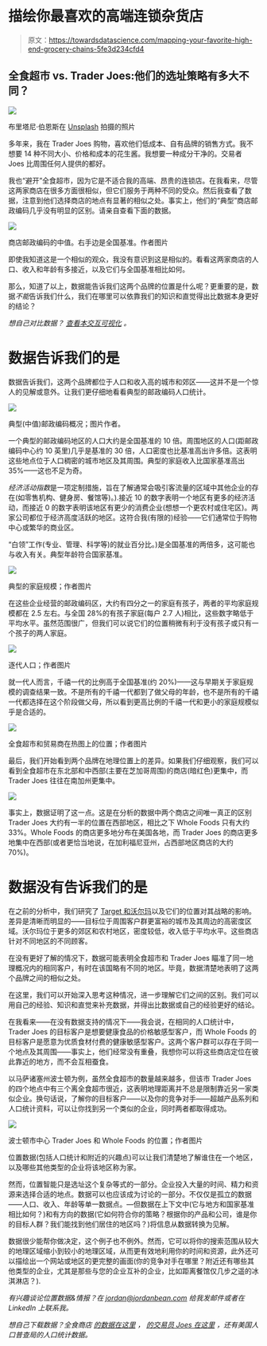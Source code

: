 # 描绘你最喜欢的高端连锁杂货店

> 原文：<https://towardsdatascience.com/mapping-your-favorite-high-end-grocery-chains-5fe3d234cfd4>

## 全食超市 vs. Trader Joes:他们的选址策略有多大不同？

![](img/95db85319d654a9fbd456d46add96182.png)

布里塔尼·伯恩斯在 [Unsplash](https://unsplash.com?utm_source=medium&utm_medium=referral) 拍摄的照片

多年来，我在 Trader Joes 购物，喜欢他们低成本、自有品牌的销售方式。我不想要 14 种不同大小、价格和成本的花生酱。我想要一种成分干净的。交易者 Joes 比周围任何人提供的都好。

我也“避开”全食超市，因为它是不适合我的高端、昂贵的连锁店。在我看来，尽管这两家商店在很多方面很相似，但它们服务于两种不同的受众。然后我查看了数据，注意到他们选择商店的地点有显著的相似之处。事实上，他们的“典型”商店邮政编码几乎没有明显的区别。请亲自查看下面的数据。

![](img/7507ae071b63cdd89e4793f334bfefef.png)

商店邮政编码的中值。右手边是全国基准。作者图片

即使我知道这是一个相似的观众，我没有意识到这是相似的。看看这两家商店的人口、收入和年龄有多接近，以及它们与全国基准相比如何。

那么，知道了以上，数据能告诉我们这两个品牌的位置是什么呢？更重要的是，数据*不能*告诉我们什么，我们在哪里可以依靠我们的知识和直觉得出比数据本身更好的结论？

*想自己对比数据？* [*查看本交互可视化*](https://jordanbean.com/compare-brands-1) *。*

# 数据告诉我们的是

数据告诉我们，这两个品牌都位于人口和收入高的城市和郊区——这并不是一个惊人的见解或意外。让我们更仔细地看看典型的邮政编码人口统计。

![](img/cec810de47f6e9a5431ad7a013ddcb4b.png)

典型(中值)邮政编码概况；图片作者。

一个典型的邮政编码地区的人口大约是全国基准的 10 倍。周围地区的人口(距邮政编码中心约 10 英里)几乎是基准的 30 倍，人口密度也比基准高出许多倍。这表明这些地点位于人口稠密的城市地区及其周围。典型的家庭收入比国家基准高出 35%——这也不足为奇。

*经济活动指数*是一项定制措施，旨在了解通常会吸引客流量的区域中其他企业的存在(如零售机构、健身房、餐馆等)。).接近 10 的数字表明一个地区有更多的经济活动，而接近 0 的数字表明该地区有更少的消费企业(想想一个更农村或住宅区)。两家公司都位于经济高度活跃的地区。这符合我(有限的)经验——它们通常位于购物中心或繁华的商业区。

“白领”工作(专业、管理、科学等)的就业百分比。)是全国基准的两倍多，这可能也与收入有关。典型年龄符合国家基准。

![](img/3bb2ff5a68af97dcd1c7fb2f196dbd2f.png)

典型的家庭规模；作者图片

在这些企业经营的邮政编码区，大约有四分之一的家庭有孩子，两者的平均家庭规模都在 2.5 左右。与全国 28%的有孩子家庭(每户 2.7 人)相比，这些数字略低于平均水平。虽然范围很广，但我们可以说它们的位置稍微有利于没有孩子或只有一个孩子的两人家庭。

![](img/8e343143f21b5d9ce9247f588076cc0a.png)

逐代人口；作者图片

就一代人而言，千禧一代的比例高于全国基准(约 20%)——这与早期关于家庭规模的调查结果一致。不是所有的千禧一代都到了做父母的年龄，也不是所有的千禧一代都选择在这个阶段做父母，所以看到更高比例的千禧一代和更小的家庭规模似乎是合适的。

![](img/c68b63c796469a30087be60773819a6e.png)

全食超市和贸易商在热图上的位置；作者图片

最后，我们开始看到两个品牌在地理位置上的差异。如果我们仔细观察，我们可以看到全食超市在东北部和中西部(主要在芝加哥周围)的商店(暗红色)更集中，而 Trader Joes 往往在南加州更集中。

![](img/0c0f08175fc2636aec34ceeaccc3ae65.png)

事实上，数据证明了这一点。这是在分析的数据中两个商店之间唯一真正的区别 Trader Joes 大约有一半的位置在西部地区，相比之下 Whole Foods 只有大约 33%。Whole Foods 的商店更多地分布在美国各地，而 Trader Joes 的商店更多地集中在西部(或者更恰当地说，在加利福尼亚州，占西部地区商店的大约 70%)。

# 数据没有告诉我们的是

在之前的分析中，我们研究了 [Target 和沃尔玛](https://jordanbean.medium.com/comparing-location-strategies-walmart-vs-target-d2bb00c9c7b3)以及它们的位置对其战略的影响。差异是清晰而明显的——目标位于周围客户群更富裕的城市及其周边的高密度区域。沃尔玛位于更多的郊区和农村地区，密度较低，收入低于平均水平。这些商店针对不同地区的不同顾客。

在没有更好了解的情况下，数据可能表明全食超市和 Trader Joes 瞄准了同一地理概况内的相同客户，有时在该国略有不同的地区。毕竟，数据清楚地表明了这两个品牌之间的相似之处。

在这里，我们可以开始深入思考这种情况，进一步理解它们之间的区别。我们可以用自己的经验、知识和直觉来补充数据，并得出比数据或自己的经验更好的结论。

在我看来——在没有数据支持的情况下——我会说，在相同的人口统计中，Trader Joes 的目标客户是想要健康食品的价格敏感型客户，而 Whole Foods 的目标客户是愿意为优质食材付费的健康敏感型客户。这两个客户群可以存在于同一个地点及其周围——事实上，他们经常没有重叠，我想你可以将这些商店定位在彼此靠近的地方，而不会互相蚕食。

以马萨诸塞州波士顿为例，虽然全食超市的数量越来越多，但该市 Trader Joes 的四个地点中有三个离全食超市很近，这表明地理距离并不总是限制靠近另一家类似企业。换句话说，了解你的目标客户——以及你的竞争对手——超越产品系列和人口统计资料，可以让你找到另一个类似的企业，同时两者都取得成功。

![](img/4ed31267f6ba27c5a6061787ee68a9e4.png)

波士顿市中心 Trader Joes 和 Whole Foods 的位置；作者图片

位置数据(包括人口统计和附近的兴趣点)可以让我们清楚地了解谁住在一个地区，以及哪些其他类型的企业将该地区称为家。

然而，位置智能只是选址这个复杂等式的一部分。企业投入大量的时间、精力和资源来选择合适的地点。数据可以也应该成为讨论的一部分。不仅仅是孤立的数据——人口、收入、年龄等单一数据点。—但数据在上下文中(它与地方和国家基准相比如何？)和有方向的数据(它如何符合你的策略？根据你的产品和公司，谁是你的目标人群？我们能找到他们居住的地区吗？)将信息从数据转换为见解。

数据很少能帮你做决定，这个例子也不例外。然而，它可以将你的搜索范围从较大的地理区域缩小到较小的地理区域，从而更有效地利用你的时间和资源，此外还可以描绘出一个网站或地区的更完整的画面(你的竞争对手在哪里？附近还有哪些其他类型的企业，尤其是那些与您的企业互补的企业，比如距离餐馆仅几步之遥的冰淇淋店？).

*有兴趣谈论位置数据&情报？在 jordan@jordanbean.com 给我发邮件或者在 LinkedIn 上联系我。*

*想自己下载数据？全食商店* [*的数据在这里*](https://www.kaggle.com/datadote/whole-foods-store-locations-april-2021) *，* [*的交易员 Joes 在这里*](https://www.kaggle.com/evansimpson/trader-joes-locations) *，还有美国人口普查局的人口统计数据。*